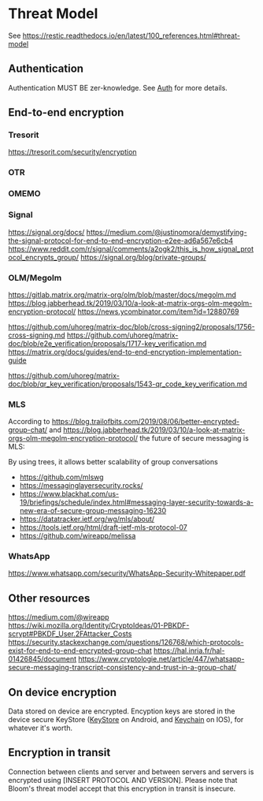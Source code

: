# Threat Model

See https://restic.readthedocs.io/en/latest/100_references.html#threat-model

## Authentication

Authentication MUST BE zer-knowledge. See [Auth](auth) for more details.

## End-to-end encryption

### Tresorit

https://tresorit.com/security/encryption

### OTR
### OMEMO

### Signal
https://signal.org/docs/
https://medium.com/@justinomora/demystifying-the-signal-protocol-for-end-to-end-encryption-e2ee-ad6a567e6cb4
https://www.reddit.com/r/signal/comments/a2ogk2/this_is_how_signal_protocol_encrypts_group/
https://signal.org/blog/private-groups/

### OLM/Megolm
https://gitlab.matrix.org/matrix-org/olm/blob/master/docs/megolm.md
https://blog.jabberhead.tk/2019/03/10/a-look-at-matrix-orgs-olm-megolm-encryption-protocol/
https://news.ycombinator.com/item?id=12880769

https://github.com/uhoreg/matrix-doc/blob/cross-signing2/proposals/1756-cross-signing.md
https://github.com/uhoreg/matrix-doc/blob/e2e_verification/proposals/1717-key_verification.md
https://matrix.org/docs/guides/end-to-end-encryption-implementation-guide

https://github.com/uhoreg/matrix-doc/blob/qr_key_verification/proposals/1543-qr_code_key_verification.md

### MLS

According to
https://blog.trailofbits.com/2019/08/06/better-encrypted-group-chat/
and https://blog.jabberhead.tk/2019/03/10/a-look-at-matrix-orgs-olm-megolm-encryption-protocol/
the future of secure messaging is MLS:

By using trees, it allows better scalability of group conversations

* https://github.com/mlswg
* https://messaginglayersecurity.rocks/
* https://www.blackhat.com/us-19/briefings/schedule/index.html#messaging-layer-security-towards-a-new-era-of-secure-group-messaging-16230
* https://datatracker.ietf.org/wg/mls/about/
* https://tools.ietf.org/html/draft-ietf-mls-protocol-07
* https://github.com/wireapp/melissa


### WhatsApp

https://www.whatsapp.com/security/WhatsApp-Security-Whitepaper.pdf


## Other resources

https://medium.com/@wireapp
https://wiki.mozilla.org/Identity/CryptoIdeas/01-PBKDF-scrypt#PBKDF_User.2FAttacker_Costs
https://security.stackexchange.com/questions/126768/which-protocols-exist-for-end-to-end-encrypted-group-chat
https://hal.inria.fr/hal-01426845/document
https://www.cryptologie.net/article/447/whatsapp-secure-messaging-transcript-consistency-and-trust-in-a-group-chat/

## On device encryption

Data stored on device are encrypted. Encyption keys are stored in the device secure KeyStore ([KeyStore](https://developer.android.com/training/articles/keystore) on Android, and [Keychain](https://developer.apple.com/documentation/security/keychain_services) on IOS), for whatever it's worth.


## Encryption in transit

Connection between clients and server and between servers and servers is encrypted using [INSERT PROTOCOL AND VERSION].
Please note that Bloom's threat model accept that this encryption in transit is insecure.
